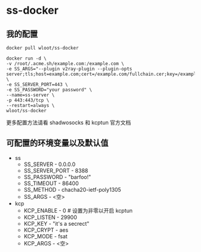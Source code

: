# ss-docker

## 我的配置
```
docker pull wloot/ss-docker

docker run -d \
-v /root/.acme.sh/example.com:/example.com \
-e SS_ARGS="--plugin v2ray-plugin --plugin-opts server;tls;host=example.com;cert=/example.com/fullchain.cer;key=/example.com/example.com.key" \
-e SS_SERVER_PORT=443 \
-e SS_PASSWORD="your password" \
--name=ss-server \
-p 443:443/tcp \
--restart=always \
wloot/ss-docker
```
更多配置方法请看 shadwosocks 和 kcptun 官方文档

## 可配置的环境变量以及默认值
* ss
   * SS_SERVER - 0.0.0.0
   * SS_SERVER_PORT - 8388
   * SS_PASSWORD - "barfoo!"
   * SS_TIMEOUT - 86400
   * SS_METHOD - chacha20-ietf-poly1305
   * SS_ARGS - <空>
* kcp
   * KCP_ENABLE - 0 # 设置为非零以开启 kcptun
   * KCP_LISTEN - 29900
   * KCP_KEY - "it's a secrect"
   * KCP_CRYPT - aes
   * KCP_MODE - fsat
   * KCP_ARGS - <空>
